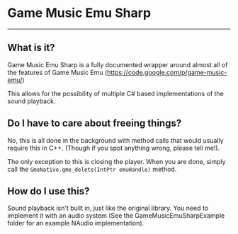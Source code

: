 # Game Music Emu Sharp
----
## What is it?

Game Music Emu Sharp is a fully documented wrapper around almost all of the features of Game Music Emu (https://code.google.com/p/game-music-emu/)

This allows for the possibility of multiple C# based implementations of the sound playback.

## Do I have to care about freeing things?

No, this is all done in the background with method calls that would usually require this in C++. (Though if you spot anything wrong, please tell me!).

The only exception to this is closing the player. When you are done, simply call the ```GmeNative.gme_delete(IntPtr emuHandle)``` method.

## How do I use this?

Sound playback isn't built in, just like the original library. You need to implement it with an audio system (See the GameMusicEmuSharpExample folder for an example NAudio implementation).
